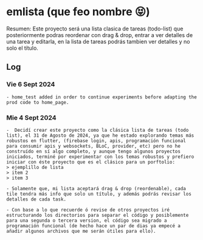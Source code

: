 # emlista (que feo nombre 😝)

Resumen: Este proyecto será una lista clasica de tareas (todo-list) que posteriormente podras reordenar con drag & drop, entrar a ver detalles de una tarea y editarla, en la lista de tareas podrás tambien ver detalles y no solo el título.

## Log

### Vie 6 Sept 2024
    
    - home_test added in order to continue experiments before adapting the prod code to home_page.

### Mie 4 Sept 2024

    -  Decidí crear este proyecto como la clásica lista de tareas (todo list), el 31 de Agosto de 2024, ya que he estado explorando temas más robustos en flutter, (firebase login, apis, programación funcional para consumir apis y websockets, BLoC, provider, etc) pero no he construído en sí algo completo, y aunque tengo algunos proyectos iniciados, terminé por experimentar con los temas robustos y prefiero iniciar con éste proyecto que es el clásico para un porftolio:
    > ejemplillo de lista
    > item 2
    > item 3

    - Solamente que, mi lista aceptará drag & drop (reordenable), cada tile tendra más info que solo un título, y además podrás revisar los detalles de cada task.

    - Con base a lo que recuerde ó revise de otros proyectos iré estructurando los directorios para separar el código y posiblemente para una segunda o tercera version, el código sea migrado a programación funcional (de hecho hace un par de dias ya empecé a añadir algunos archivos que me serán útiles para ello).
  
